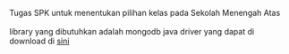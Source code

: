 Tugas SPK untuk menentukan pilihan kelas pada Sekolah Menengah Atas<br>
<br>
library yang dibutuhkan adalah mongodb java driver yang dapat di download di <a href="https://github.com/downloads/mongodb/mongo-java-driver/mongo-2.10.1.jar" target="_blank"/>sini</a>


